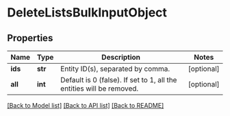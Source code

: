 # DeleteListsBulkInputObject

## Properties
Name | Type | Description | Notes
------------ | ------------- | ------------- | -------------
**ids** | **str** | Entity ID(s), separated by comma. | [optional] 
**all** | **int** | Default is 0 (false). If set to 1, all the entities will be removed. | [optional] 

[[Back to Model list]](../README.md#documentation-for-models) [[Back to API list]](../README.md#documentation-for-api-endpoints) [[Back to README]](../README.md)


